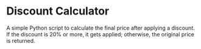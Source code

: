 # Discount Calculator

A simple Python script to calculate the final price after applying a discount.  
If the discount is 20% or more, it gets applied; otherwise, the original price is returned.
